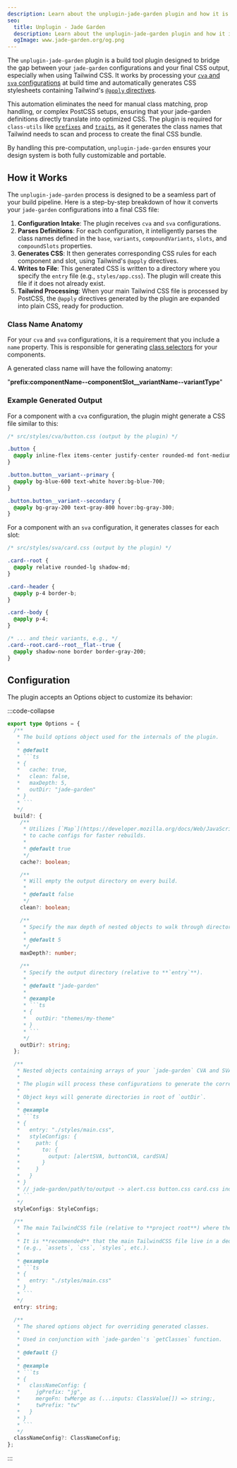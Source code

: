 ```yaml
---
description: Learn about the unplugin-jade-garden plugin and how it is used to generate CSS with Tailwind CSS.
seo:
  title: Unplugin - Jade Garden
  description: Learn about the unplugin-jade-garden plugin and how it is used to generate CSS with Tailwind CSS.
  ogImage: www.jade-garden.org/og.png
---
```


The `unplugin-jade-garden` plugin is a build tool plugin designed to bridge the gap between your `jade-garden` configurations and your final CSS output, especially when using Tailwind CSS.
It works by processing your [`cva` and `sva` configurations](/getting-started/essentials#define) at build time and automatically generates CSS stylesheets containing Tailwind's [`@apply` directives](https://tailwindcss.com/docs/functions-and-directives#apply-directive).

This automation eliminates the need for manual class matching, prop handling, or complex PostCSS setups, ensuring that your jade-garden definitions directly translate into optimized CSS.
The plugin is required for `class-utils` like [`prefixes`](/usage/class-utils#prefixes) and [`traits`](/usage/class-utils#traits), as it generates the class names that Tailwind needs to scan and process to create the final CSS bundle.

By handling this pre-computation, `unplugin-jade-garden` ensures your design system is both fully customizable and portable.


## How it Works

The `unplugin-jade-garden` process is designed to be a seamless part of your build pipeline. Here is a step-by-step breakdown of how it converts your `jade-garden` configurations into a final CSS file:

1. **Configuration Intake**: The plugin receives `cva` and `sva` configurations.
2. **Parses Definitions**: For each configuration, it intelligently parses the class names defined in the `base`, `variants`, `compoundVariants`, `slots`, and `compoundSlots` properties.
3. **Generates CSS**: It then generates corresponding CSS rules for each component and slot, using Tailwind's `@apply` directives.
4. **Writes to File**: This generated CSS is written to a directory where you specify the `entry` file (e.g., `styles/app.css`). The plugin will create this file if it does not already exist.
5. **Tailwind Processing**: When your main Tailwind CSS file is processed by PostCSS, the `@apply` directives generated by the plugin are expanded into plain CSS, ready for production.

### Class Name Anatomy

For your `cva` and `sva` configurations, it is a requirement that you include a `name` property.
This is responsible for generating [class selectors](https://developer.mozilla.org/docs/Web/CSS/Class_selectors) for your components.

A generated class name will have the following anatomy:

"**prefix:componentName--componentSlot__variantName--variantType**"


### Example Generated Output

For a component with a `cva` configuration, the plugin might generate a CSS file similar to this:

```css
/* src/styles/cva/button.css (output by the plugin) */

.button {
  @apply inline-flex items-center justify-center rounded-md font-medium;
}

.button.button__variant--primary {
  @apply bg-blue-600 text-white hover:bg-blue-700;
}

.button.button__variant--secondary {
  @apply bg-gray-200 text-gray-800 hover:bg-gray-300;
}
```

For a component with an `sva` configuration, it generates classes for each slot:

```css
/* src/styles/sva/card.css (output by the plugin) */

.card--root {
  @apply relative rounded-lg shadow-md;
}

.card--header {
  @apply p-4 border-b;
}

.card--body {
  @apply p-4;
}

/* ... and their variants, e.g., */
.card--root.card--root__flat--true {
  @apply shadow-none border border-gray-200;
}
```

## Configuration

The plugin accepts an Options object to customize its behavior:

:::code-collapse
```ts
export type Options = {
  /**
   * The build options object used for the internals of the plugin.
   *
   * @default
   * ```ts
   * {
   *   cache: true,
   *   clean: false,
   *   maxDepth: 5,
   *   outDir: "jade-garden"
   * }
   * ```
   */
  build?: {
    /**
     * Utilizes [`Map`](https://developer.mozilla.org/docs/Web/JavaScript/Reference/Global_Objects/Map)
     * to cache configs for faster rebuilds.
     *
     * @default true
     */
    cache?: boolean;

    /**
     * Will empty the output directory on every build.
     *
     * @default false
     */
    clean?: boolean;

    /**
     * Specify the max depth of nested objects to walk through directory.
     *
     * @default 5
     */
    maxDepth?: number;

    /**
     * Specify the output directory (relative to **`entry`**).
     *
     * @default "jade-garden"
     *
     * @example
     * ```ts
     * {
     *   outDir: "themes/my-theme"
     * }
     * ```
     */
    outDir?: string;
  };

  /**
   * Nested objects containing arrays of your `jade-garden` CVA and SVA configurations.
   *
   * The plugin will process these configurations to generate the corresponding CSS.
   *
   * Object keys will generate directories in root of `outDir`.
   *
   * @example
   * ```ts
   * {
   *   entry: "./styles/main.css",
   *   styleConfigs: {
   *     path: {
   *       to: {
   *         output: [alertSVA, buttonCVA, cardSVA]
   *       }
   *     }
   *   }
   * }
   * // jade-garden/path/to/output -> alert.css button.css card.css index.css
   * ```
   */
  styleConfigs: StyleConfigs;

  /**
   * The main TailwindCSS file (relative to **project root**) where the generated CSS files will output.
   *
   * It is **recommended** that the main TailwindCSS file live in a dedicated directory
   * (e.g., `assets`, `css`, `styles`, etc.).
   *
   * @example
   * ```ts
   * {
   *   entry: "./styles/main.css"
   * }
   * ```
   */
  entry: string;

  /**
   * The shared options object for overriding generated classes.
   *
   * Used in conjunction with `jade-garden`'s `getClasses` function.
   *
   * @default {}
   *
   * @example
   * ```ts
   * {
   *   classNameConfig: {
   *     jgPrefix: "jg",
   *     mergeFn: twMerge as (...inputs: ClassValue[]) => string;,
   *     twPrefix: "tw"
   *   }
   * }
   * ```
   */
  classNameConfig?: ClassNameConfig;
};

```

:::